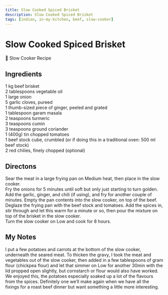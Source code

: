 ```yaml
---
title: Slow Cooked Spiced Brisket
description: Slow Cooked Spiced Brisket
tags: [indian, in-my-kitchen, beef, slow-cooker]
---
```


# Slow Cooked Spiced Brisket

🍲 Slow Cooker Recipe

## Ingredients
1 kg beef brisket  
2 tablespoons vegetable oil  
1 large onion  
5 garlic cloves, pureed  
1 thumb-sized piece of ginger, peeled and grated  
1 tablespoon garam masala  
2 teaspoons turmeric  
3 teaspoons cumin  
3 teaspoons ground coriander  
1 (400g) tin chopped tomatoes  
1 beef stock cube, crumbled (or if doing this in a traditional oven: 500 ml beef stock)  
2 red chilies, finely chopped (optional)  

## Directons
Sear the meat in a large frying pan on Medium heat, then place in the slow cooker.  
Fry the onions for 5 minutes until soft but only just starting to turn golden. Add the garlic, ginger, and chili (if using), and fry for another couple of minutes. Empty the pan contents into the slow cooker, on top of the beef.  
Deglaze the frying pan with the beef stock and tomatoes. Add the spices in, stir through and let this warm for a minute or so, then pour the mixture on top of the brisket in the slow cooker.  
Turn the slow cooker on Low and cook for 8 hours.

## My Notes
I put a few potatoes and carrots at the bottom of the slow cooker, underneath the seared meat. To thicken the gravy, I took the meat and vegetables out of the slow cooker, then added in a few tablespoons of gram flour (chickpea flour) and let that simmer on Low for another 30min with the lid propped open slightly, but cornstarch or flour would also have worked. We enjoyed this, the potatoes especially soaked up a lot of the flavours from the spices. Definitely one we’ll make again when we have all the fixings for a roast beef dinner but want something a little more interesting.